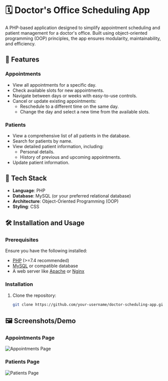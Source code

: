 # 🗓️ Doctor's Office Scheduling App

A PHP-based application designed to simplify appointment scheduling and patient management for a doctor's office. Built using object-oriented programming (OOP) principles, the app ensures modularity, maintainability, and efficiency.

## 🚀 Features

### Appointments
- View all appointments for a specific day.
- Check available slots for new appointments.
- Navigate between days or weeks with easy-to-use controls.
- Cancel or update existing appointments:
  - Reschedule to a different time on the same day.
  - Change the day and select a new time from the available slots.

### Patients
- View a comprehensive list of all patients in the database.
- Search for patients by name.
- View detailed patient information, including:
  - Personal details.
  - History of previous and upcoming appointments.
- Update patient information.

## 🧰 Tech Stack

- **Language**: PHP
- **Database**: MySQL (or your preferred relational database)
- **Architecture**: Object-Oriented Programming (OOP)
- **Styling**: CSS

## 🛠 Installation and Usage

### Prerequisites
Ensure you have the following installed:
- [PHP](https://www.php.net/) (>=7.4 recommended)
- [MySQL](https://www.mysql.com/) or compatible database
- A web server like [Apache](https://httpd.apache.org/) or [Nginx](https://nginx.org/)

### Installation
1. Clone the repository:
   ```bash
   git clone https://github.com/your-username/doctor-scheduling-app.git

## 🖼 Screenshots/Demo

### Appointments Page
![Appointments Page](assets/screenshots/appointments-page.png "View of the Appointments Page")

### Patients Page
![Patients Page](assets/scteenshots/patients-page.png "View of the Patients Page")

